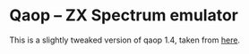Qaop – ZX Spectrum emulator
===========================

This is a slightly tweaked version of qaop 1.4, taken from [here](http://wizard.ae.krakow.pl/~jb/qaop/).